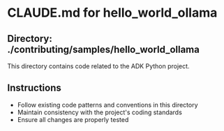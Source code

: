 # CLAUDE.md for hello_world_ollama

## Directory: ./contributing/samples/hello_world_ollama

This directory contains code related to the ADK Python project.

## Instructions
- Follow existing code patterns and conventions in this directory
- Maintain consistency with the project's coding standards
- Ensure all changes are properly tested
